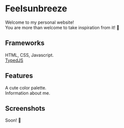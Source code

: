# Feelsunbreeze
Welcome to my personal website!  
You are more than welcome to take inspiration from it! 🫶
## Frameworks
HTML, CSS, Javascript.  
[TypedJS](https://github.com/mattboldt/typed.js/)
## Features
A cute color palette.  
Information about me.
## Screenshots
Soon! 🫶

